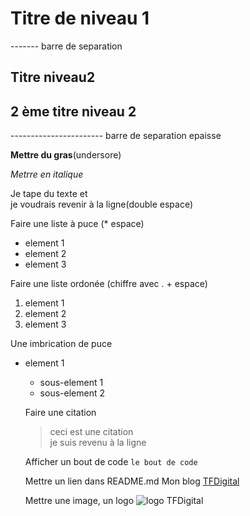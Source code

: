 # Titre de niveau 1

------- barre de separation

## Titre niveau2  
## 2 ème titre niveau 2

----------------------- barre de separation epaisse

**Mettre du gras**(undersore)

_Metrre en italique_

Je tape du texte et  
je voudrais revenir à la ligne(double espace)

Faire une liste à puce (\* espace)

- element 1
- element 2
- element 3

Faire une liste ordonée (chiffre avec . + espace)

1. element 1
2. element 2
3. element 3

Une imbrication de puce

- element 1

  - sous-element 1
  - sous-element 2

  Faire une citation

  > ceci est une citation  
  > je suis revenu à la ligne

  Afficher un bout de code `le bout de code`

  Mettre un lien dans README.md
  Mon blog [TFDigital](https://tf-digital.go.yj.fr/)

  Mettre une image, un logo
  ![logo TFDigital](https://logo-tfdigital.jpg)
